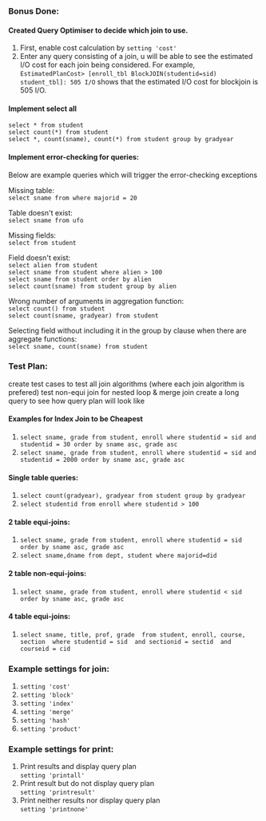 ### Bonus Done:

#### Created Query Optimiser to decide which join to use.
1. First, enable cost calculation by `setting 'cost'`
2. Enter any query consisting of a join, u will be able to see the estimated I/O cost for each join being considered. 
For example, `EstimatedPlanCost> [enroll_tbl BlockJOIN(studentid=sid) student_tbl]: 505 I/O` shows that the estimated I/O cost
for blockjoin is 505 I/O.

#### Implement select all
`select * from student`  
`select count(*) from student`  
`select *, count(sname), count(*) from student group by gradyear`

#### Implement error-checking for queries:
Below are example queries which will trigger the error-checking exceptions

Missing table:  
`select sname from where majorid = 20`

Table doesn't exist:  
`select sname from ufo`  

Missing fields:  
`select from student`  

Field doesn't exist:  
`select alien from student`  
`select sname from student where alien > 100`  
`select sname from student order by alien`  
`select count(sname) from student group by alien`  

Wrong number of arguments in aggregation function:  
`select count() from student`   
`select count(sname, gradyear) from student`

Selecting field without including it in the group by clause when there are aggregate functions:  
`select sname, count(sname) from student`



### Test Plan:
create test cases to test all join algorithms (where each join algorithm is prefered)
test non-equi join for nested loop & merge join
create a long query to see how query plan will look like

#### Examples for Index Join to be Cheapest
1. `select sname, grade from student, enroll where studentid = sid and studentid = 30 order by sname asc, grade asc`
2. `select sname, grade from student, enroll where studentid = sid and studentid = 2000 order by sname asc, grade asc`

#### Single table queries:
1. `select count(gradyear), gradyear from student group by gradyear`
2. `select studentid from enroll where studentid > 100`

#### 2 table equi-joins:
1. `select sname, grade from student, enroll where studentid = sid order by sname asc, grade asc`   
2. `select sname,dname from dept, student where majorid=did`

#### 2 table non-equi-joins:
1. `select sname, grade from student, enroll where studentid < sid order by sname asc, grade asc`

#### 4 table equi-joins:
1. `select sname, title, prof, grade 
from student, enroll, course, section 
where studentid = sid 
and sectionid = sectid 
and courseid = cid`

### Example settings for join:
1. `setting 'cost'`
2. `setting 'block'`
3. `setting 'index'`
4. `setting 'merge'`
5. `setting 'hash'`
6. `setting 'product'` 

### Example settings for print:
1. Print results and display query plan  
   `setting 'printall'`
2. Print result but do not display query plan  
   `setting 'printresult'` 
3. Print neither results nor display query plan  
   `setting 'printnone'`

